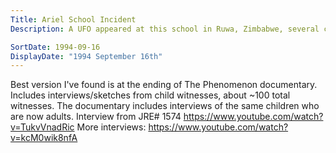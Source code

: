 ```yaml
---
Title: Ariel School Incident
Description: A UFO appeared at this school in Ruwa, Zimbabwe, several children reported it landing and seeing the occupants up close.

SortDate: 1994-09-16
DisplayDate: "1994 September 16th"
---
```


Best version I've found is at the ending of The Phenomenon documentary. Includes interviews/sketches from child witnesses, about ~100 total witnesses. The documentary includes interviews of the same children who are now adults.
Interview from JRE# 1574 https://www.youtube.com/watch?v=TukvVnadRic
More interviews: https://www.youtube.com/watch?v=kcM0wik8nfA